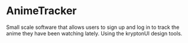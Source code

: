 # AnimeTracker
Small scale software that allows users to sign up and log in to track the anime they have been watching lately. Using the kryptonUI design tools.
